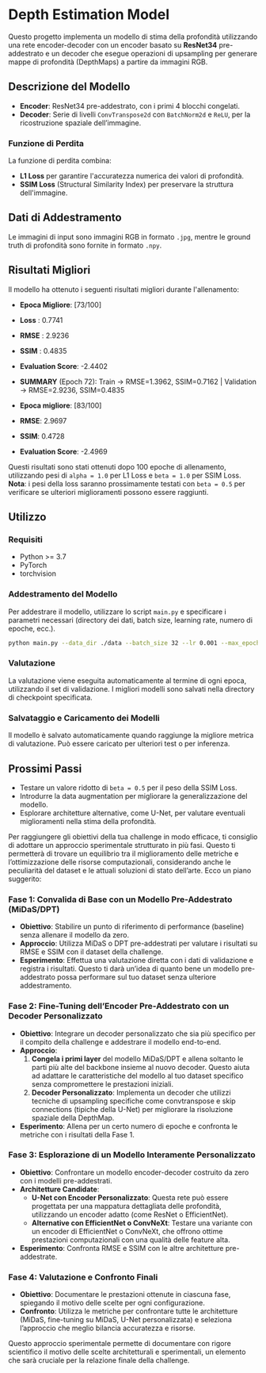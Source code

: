 # Depth Estimation Model

Questo progetto implementa un modello di stima della profondità utilizzando una rete encoder-decoder con un encoder basato su **ResNet34** pre-addestrato e un decoder che esegue operazioni di upsampling per generare mappe di profondità (DepthMaps) a partire da immagini RGB.

## Descrizione del Modello

- **Encoder**: ResNet34 pre-addestrato, con i primi 4 blocchi congelati.
- **Decoder**: Serie di livelli `ConvTranspose2d` con `BatchNorm2d` e `ReLU`, per la ricostruzione spaziale dell’immagine.

### Funzione di Perdita

La funzione di perdita combina:
- **L1 Loss** per garantire l'accuratezza numerica dei valori di profondità.
- **SSIM Loss** (Structural Similarity Index) per preservare la struttura dell'immagine.

## Dati di Addestramento

Le immagini di input sono immagini RGB in formato `.jpg`, mentre le ground truth di profondità sono fornite in formato `.npy`. 

## Risultati Migliori

Il modello ha ottenuto i seguenti risultati migliori durante l'allenamento:

- **Epoca Migliore**: [73/100]
- **Loss** : 0.7741
- **RMSE** : 2.9236
- **SSIM** : 0.4835
- **Evaluation Score**: -2.4402
- **SUMMARY** (Epoch 72): Train -> RMSE=1.3962, SSIM=0.7162 | Validation -> RMSE=2.9236, SSIM=0.4835               

- **Epoca migliore**: [83/100]
- **RMSE**: 2.9697
- **SSIM**: 0.4728
- **Evaluation Score**: -2.4969

Questi risultati sono stati ottenuti dopo 100 epoche di allenamento, utilizzando pesi di `alpha = 1.0` per L1 Loss e `beta = 1.0` per SSIM Loss. 
**Nota**: i pesi della loss saranno prossimamente testati con `beta = 0.5` per verificare se ulteriori miglioramenti possono essere raggiunti.

## Utilizzo

### Requisiti

- Python >= 3.7
- PyTorch
- torchvision

### Addestramento del Modello

Per addestrare il modello, utilizzare lo script `main.py` e specificare i parametri necessari (directory dei dati, batch size, learning rate, numero di epoche, ecc.). 

```bash
python main.py --data_dir ./data --batch_size 32 --lr 0.001 --max_epochs 100
```

### Valutazione

La valutazione viene eseguita automaticamente al termine di ogni epoca, utilizzando il set di validazione. I migliori modelli sono salvati nella directory di checkpoint specificata.

### Salvataggio e Caricamento dei Modelli

Il modello è salvato automaticamente quando raggiunge la migliore metrica di valutazione. Può essere caricato per ulteriori test o per inferenza.

## Prossimi Passi

- Testare un valore ridotto di `beta = 0.5` per il peso della SSIM Loss.
- Introdurre la data augmentation per migliorare la generalizzazione del modello.
- Esplorare architetture alternative, come U-Net, per valutare eventuali miglioramenti nella stima della profondità.

Per raggiungere gli obiettivi della tua challenge in modo efficace, ti consiglio di adottare un approccio sperimentale strutturato in più fasi. Questo ti permetterà di trovare un equilibrio tra il miglioramento delle metriche e l’ottimizzazione delle risorse computazionali, considerando anche le peculiarità del dataset e le attuali soluzioni di stato dell’arte. Ecco un piano suggerito:

### Fase 1: **Convalida di Base con un Modello Pre-Addestrato (MiDaS/DPT)**
   - **Obiettivo**: Stabilire un punto di riferimento di performance (baseline) senza allenare il modello da zero.
   - **Approccio**: Utilizza MiDaS o DPT pre-addestrati per valutare i risultati su RMSE e SSIM con il dataset della challenge. 
   - **Esperimento**: Effettua una valutazione diretta con i dati di validazione e registra i risultati. Questo ti darà un’idea di quanto bene un modello pre-addestrato possa performare sul tuo dataset senza ulteriore addestramento.
   
### Fase 2: **Fine-Tuning dell’Encoder Pre-Addestrato con un Decoder Personalizzato**
   - **Obiettivo**: Integrare un decoder personalizzato che sia più specifico per il compito della challenge e addestrare il modello end-to-end.
   - **Approccio**:
     1. **Congela i primi layer** del modello MiDaS/DPT e allena soltanto le parti più alte del backbone insieme al nuovo decoder. Questo aiuta ad adattare le caratteristiche del modello al tuo dataset specifico senza compromettere le prestazioni iniziali.
     2. **Decoder Personalizzato**: Implementa un decoder che utilizzi tecniche di upsampling specifiche come convtranspose e skip connections (tipiche della U-Net) per migliorare la risoluzione spaziale della DepthMap.
   - **Esperimento**: Allena per un certo numero di epoche e confronta le metriche con i risultati della Fase 1.

### Fase 3: **Esplorazione di un Modello Interamente Personalizzato**
   - **Obiettivo**: Confrontare un modello encoder-decoder costruito da zero con i modelli pre-addestrati.
   - **Architetture Candidate**:
     - **U-Net con Encoder Personalizzato**: Questa rete può essere progettata per una mappatura dettagliata delle profondità, utilizzando un encoder adatto (come ResNet o EfficientNet).
     - **Alternative con EfficientNet o ConvNeXt**: Testare una variante con un encoder di EfficientNet o ConvNeXt, che offrono ottime prestazioni computazionali con una qualità delle feature alta.
   - **Esperimento**: Confronta RMSE e SSIM con le altre architetture pre-addestrate.

### Fase 4: **Valutazione e Confronto Finali**
   - **Obiettivo**: Documentare le prestazioni ottenute in ciascuna fase, spiegando il motivo delle scelte per ogni configurazione.
   - **Confronto**: Utilizza le metriche per confrontare tutte le architetture (MiDaS, fine-tuning su MiDaS, U-Net personalizzata) e seleziona l’approccio che meglio bilancia accuratezza e risorse.

Questo approccio sperimentale permette di documentare con rigore scientifico il motivo delle scelte architetturali e sperimentali, un elemento che sarà cruciale per la relazione finale della challenge.
